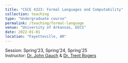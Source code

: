```yaml
---
title: "CSCE 4323: Formal Languages and Computability"
collection: teaching
type: "Undergraduate course"
permalink: /teaching/formal-language
venue: "University of Arkansas, EECS"
date: 2022-01-01
location: "Fayetteville, AR"
---
```


Session: Spring'23, Spring'24, Spring'25 <br>
Instructor: [Dr. John Gauch](https://engineering.uark.edu/electrical-engineering-computer-science/electrical-engineering-faculty/uid/jgauch/name/John+Michael+Gauch/) & [Dr. Trent Rogers](https://engineering.uark.edu/electrical-engineering-computer-science/electrical-engineering-faculty/uid/tar003/name/Trent+Rogers/)

